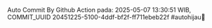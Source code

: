 Auto Commit By Github Action pada: 2025-05-07 13:30:51 WIB, COMMIT_UUID 20451225-5100-4ddf-bf2f-ff711ebeb22f #autohijau🗿
